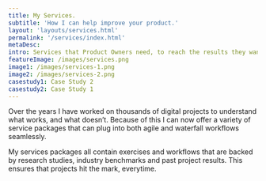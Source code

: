 ```yaml
---
title: My Services.
subtitle: 'How I can help improve your product.'
layout: 'layouts/services.html'
permalink: '/services/index.html'
metaDesc: 
intro: Services that Product Owners need, to reach the results they want.
featureImage: /images/services.png
image1: /images/services-1.png
image2: /images/services-2.png
casestudy1: Case Study 2
casestudy2: Case Study 1
---
```


Over the years I have worked on thousands of digital projects to understand what works, and what doesn’t. Because of this I can now offer a variety of service packages that can plug into both agile and waterfall workflows seamlessly.

My services packages all contain exercises and workflows that are backed by research studies, industry benchmarks and past project results. This ensures that projects hit the mark, everytime. 